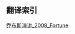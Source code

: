 ## 翻译索引

[乔布斯演讲_2008_Fortune](https://github.com/englisheasy/englisheasy.github.io/main/jobsspeakout.md) 
